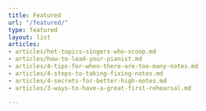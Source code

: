```yaml
---
title: Featured
url: "/featured/"
type: featured
layout: list
articles:
- articles/hot-topics-singers-who-scoop.md
- articles/how-to-lead-your-pianist.md
- articles/4-tips-for-when-there-are-too-many-notes.md
- articles/4-steps-to-taking-fixing-notes.md
- articles/4-secrets-for-better-high-notes.md
- articles/3-ways-to-have-a-great-first-rehearsal.md

---
```

